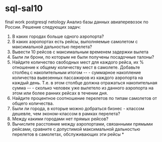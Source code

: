 # sql-sal10
final work postgresql netology
Анализ базы данных авиаперевозок по России. Решение следующих задач:
1. В каких городах больше одного аэропорта?
2. В каких аэропортах есть рейсы, выполняемые самолетом с максимальной дальностью перелета?
3. Вывести 10 рейсов с максимальным временем задержки вылета
4. Были ли брони, по которым не были получены посадочные талоны?
5. Найдите количество свободных мест для каждого рейса, их % отношение к общему количеству мест в самолете. Добавьте столбец с накопительным итогом 
-- - суммарное накопление количества вывезенных пассажиров из каждого аэропорта на каждый день. Т.е. в этом столбце должна отражаться накопительная сумма 
-- - сколько человек уже вылетело из данного аэропорта на этом или более ранних рейсах в течении дня.
6. Найдите процентное соотношение перелетов по типам самолетов от общего количества.
7. Были ли города, в которые можно  добраться бизнес - классом дешевле, чем эконом-классом в рамках перелета?
8. Между какими городами нет прямых рейсов?
9. Вычислите расстояние между аэропортами, связанными прямыми рейсами, сравните с допустимой максимальной дальностью перелетов  в самолетах, обслуживающих эти рейсы *

